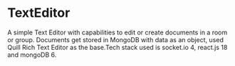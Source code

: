 # TextEditor

A simple Text Editor with capabilities to edit or create documents in a room or group.
Documents get stored in MongoDB with data as an object, used Quill Rich Text Editor as the base.Tech stack used is socket.io 4, react.js 18 and mongoDB 6.